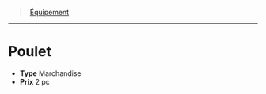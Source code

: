 ﻿---
!EquipmentItem
Type: Marchandise
Price: 2 pc
Id: equipment_hd.md#poulet
ParentLink: equipment_hd.md#Équipement
Name: Poulet
ParentName: Équipement
NameLevel: 1
Attributes: {}
AttributesDictionary: >+
  {}

---
> [Équipement](hd_equipment.md)

---

# Poulet

- **Type** Marchandise
- **Prix** 2 pc

